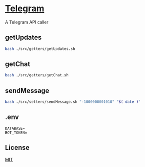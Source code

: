 # [Telegram](https://core.telegram.org/bots/api)

A Telegram API caller

## getUpdates

```sh
bash ./src/getters/getUpdates.sh
```

## getChat

```sh
bash ./src/getters/getChat.sh
```

## sendMessage

```sh
bash ./src/setters/sendMessage.sh "-1000000001010" "$( date )"
```

## .env

```
DATABASE=
BOT_TOKEN=

```

## License

[MIT](./LICENSE)

